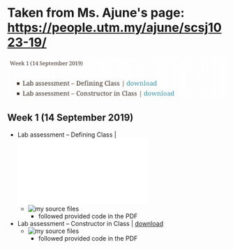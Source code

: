 # Taken from Ms. Ajune's page: https://people.utm.my/ajune/scsj1023-19/

![week_01.png](week_01.png?raw=true)

## Week 1 (14 September 2019)

* Lab assessment – Defining Class | ![download](Class.pdf)
    * ![my source files](lab_assessment_–_defining_class/)
        * followed provided code in the PDF
* Lab assessment – Constructor in Class | [download](The-Class-Constructor.pdf)
    * ![my source files](lab_assessment_–_constructor_in_class/)
        * followed provided code in the PDF